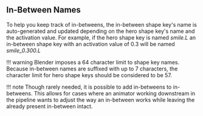 
## In-Between Names

To help you keep track of in-betweens, the in-between shape key's name is auto-generated and updated depending on the hero shape key's name and the activation value. For example, if the hero shape key is named *smile.L* an in-between shape key with an activation value of 0.3 will be named *smile_0.300.L*

!!! warning
    Blender imposes a 64 character limit to shape key names. Because in-between names are suffixed with up to 7 characters, the character limit for hero shape keys should be considered to be 57.


!!! note
    Though rarely needed, it is possible to add in-betweens to in-betweens. This allows for cases where an animator working downstream in the pipeline wants to adjust the way an in-between works while leaving the already present in-between intact.